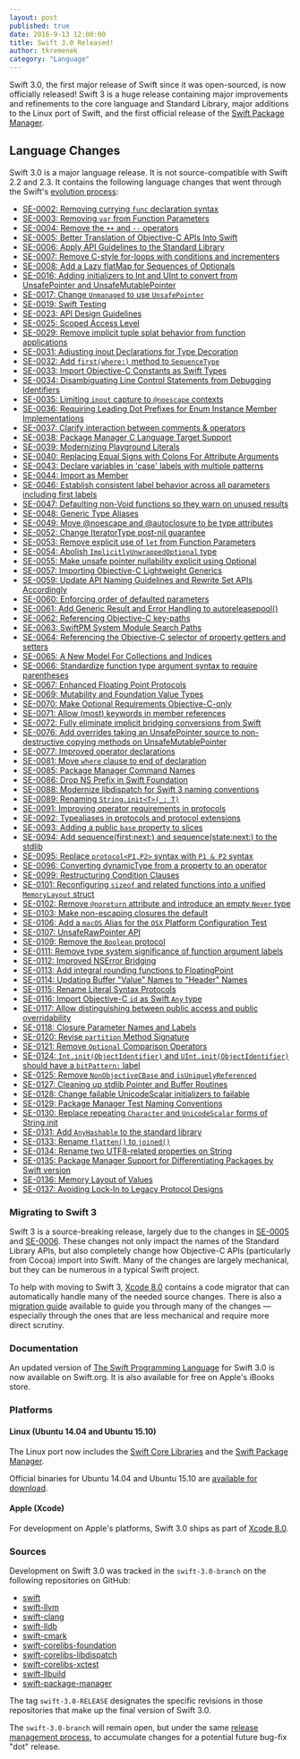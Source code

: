 ```yaml
---
layout: post
published: true
date: 2016-9-13 12:00:00
title: Swift 3.0 Released!
author: tkremenek
category: "Language"
---
```


Swift 3.0, the first major release of Swift since it was open-sourced, is now officially released!  Swift 3 is a huge release containing major improvements and  refinements to the core language and Standard Library, major additions to the Linux port of Swift, and the first official release of the [Swift Package Manager].

## Language Changes

Swift 3.0 is a major language release.  It is not source-compatible with Swift 2.2 and 2.3.  It contains the following language changes that went through the Swift's [evolution process](/contributing/#participating-in-the-swift-evolution-process):

* [SE-0002: Removing currying `func` declaration syntax](https://github.com/swiftlang/swift-evolution/blob/master/proposals/0002-remove-currying.md)
* [SE-0003: Removing `var` from Function Parameters](https://github.com/swiftlang/swift-evolution/blob/master/proposals/0003-remove-var-parameters.md)
* [SE-0004: Remove the `++` and `--` operators](https://github.com/swiftlang/swift-evolution/blob/master/proposals/0004-remove-pre-post-inc-decrement.md)
* [SE-0005: Better Translation of Objective-C APIs Into Swift](https://github.com/swiftlang/swift-evolution/blob/master/proposals/0005-objective-c-name-translation.md)
* [SE-0006: Apply API Guidelines to the Standard Library](https://github.com/swiftlang/swift-evolution/blob/master/proposals/0006-apply-api-guidelines-to-the-standard-library.md)
* [SE-0007: Remove C-style for-loops with conditions and incrementers](https://github.com/swiftlang/swift-evolution/blob/master/proposals/0007-remove-c-style-for-loops.md)
* [SE-0008: Add a Lazy flatMap for Sequences of Optionals](https://github.com/swiftlang/swift-evolution/blob/master/proposals/0008-lazy-flatmap-for-optionals.md)
* [SE-0016: Adding initializers to Int and UInt to convert from UnsafePointer and UnsafeMutablePointer](https://github.com/swiftlang/swift-evolution/blob/master/proposals/0016-initializers-for-converting-unsafe-pointers-to-ints.md)
* [SE-0017: Change `Unmanaged` to use `UnsafePointer`](https://github.com/swiftlang/swift-evolution/blob/master/proposals/0017-convert-unmanaged-to-use-unsafepointer.md)
* [SE-0019: Swift Testing](https://github.com/swiftlang/swift-evolution/blob/master/proposals/0019-package-manager-testing.md)
* [SE-0023: API Design Guidelines](https://github.com/swiftlang/swift-evolution/blob/master/proposals/0023-api-guidelines.md)
* [SE-0025: Scoped Access Level](https://github.com/swiftlang/swift-evolution/blob/master/proposals/0025-scoped-access-level.md)
* [SE-0029: Remove implicit tuple splat behavior from function applications](https://github.com/swiftlang/swift-evolution/blob/master/proposals/0029-remove-implicit-tuple-splat.md)
* [SE-0031: Adjusting inout Declarations for Type Decoration](https://github.com/swiftlang/swift-evolution/blob/master/proposals/0031-adjusting-inout-declarations.md)
* [SE-0032: Add `first(where:)` method to `SequenceType`](https://github.com/swiftlang/swift-evolution/blob/master/proposals/0032-sequencetype-find.md)
* [SE-0033: Import Objective-C Constants as Swift Types](https://github.com/swiftlang/swift-evolution/blob/master/proposals/0033-import-objc-constants.md)
* [SE-0034: Disambiguating Line Control Statements from Debugging Identifiers](https://github.com/swiftlang/swift-evolution/blob/master/proposals/0034-disambiguating-line.md)
* [SE-0035: Limiting `inout` capture to `@noescape` contexts](https://github.com/swiftlang/swift-evolution/blob/master/proposals/0035-limit-inout-capture.md)
* [SE-0036: Requiring Leading Dot Prefixes for Enum Instance Member Implementations](https://github.com/swiftlang/swift-evolution/blob/master/proposals/0036-enum-dot.md)
* [SE-0037: Clarify interaction between comments & operators](https://github.com/swiftlang/swift-evolution/blob/master/proposals/0037-clarify-comments-and-operators.md)
* [SE-0038: Package Manager C Language Target Support](https://github.com/swiftlang/swift-evolution/blob/master/proposals/0038-swiftpm-c-language-targets.md)
* [SE-0039: Modernizing Playground Literals](https://github.com/swiftlang/swift-evolution/blob/master/proposals/0039-playgroundliterals.md)
* [SE-0040: Replacing Equal Signs with Colons For Attribute Arguments](https://github.com/swiftlang/swift-evolution/blob/master/proposals/0040-attributecolons.md)
* [SE-0043: Declare variables in 'case' labels with multiple patterns](https://github.com/swiftlang/swift-evolution/blob/master/proposals/0043-declare-variables-in-case-labels-with-multiple-patterns.md)
* [SE-0044: Import as Member](https://github.com/swiftlang/swift-evolution/blob/master/proposals/0044-import-as-member.md)
* [SE-0046: Establish consistent label behavior across all parameters including first labels](https://github.com/swiftlang/swift-evolution/blob/master/proposals/0046-first-label.md)
* [SE-0047: Defaulting non-Void functions so they warn on unused results](https://github.com/swiftlang/swift-evolution/blob/master/proposals/0047-nonvoid-warn.md)
* [SE-0048: Generic Type Aliases](https://github.com/swiftlang/swift-evolution/blob/master/proposals/0048-generic-typealias.md)
* [SE-0049: Move @noescape and @autoclosure to be type attributes](https://github.com/swiftlang/swift-evolution/blob/master/proposals/0049-noescape-autoclosure-type-attrs.md)
* [SE-0052: Change IteratorType post-nil guarantee](https://github.com/swiftlang/swift-evolution/blob/master/proposals/0052-iterator-post-nil-guarantee.md)
* [SE-0053: Remove explicit use of `let` from Function Parameters](https://github.com/swiftlang/swift-evolution/blob/master/proposals/0053-remove-let-from-function-parameters.md)
* [SE-0054: Abolish `ImplicitlyUnwrappedOptional` type](https://github.com/swiftlang/swift-evolution/blob/master/proposals/0054-abolish-iuo.md)
* [SE-0055: Make unsafe pointer nullability explicit using Optional](https://github.com/swiftlang/swift-evolution/blob/master/proposals/0055-optional-unsafe-pointers.md)
* [SE-0057: Importing Objective-C Lightweight Generics](https://github.com/swiftlang/swift-evolution/blob/master/proposals/0057-importing-objc-generics.md)
* [SE-0059: Update API Naming Guidelines and Rewrite Set APIs Accordingly](https://github.com/swiftlang/swift-evolution/blob/master/proposals/0059-updated-set-apis.md)
* [SE-0060: Enforcing order of defaulted parameters](https://github.com/swiftlang/swift-evolution/blob/master/proposals/0060-defaulted-parameter-order.md)
* [SE-0061: Add Generic Result and Error Handling to autoreleasepool()](https://github.com/swiftlang/swift-evolution/blob/master/proposals/0061-autoreleasepool-signature.md)
* [SE-0062: Referencing Objective-C key-paths](https://github.com/swiftlang/swift-evolution/blob/master/proposals/0062-objc-keypaths.md)
* [SE-0063: SwiftPM System Module Search Paths](https://github.com/swiftlang/swift-evolution/blob/master/proposals/0063-swiftpm-system-module-search-paths.md)
* [SE-0064: Referencing the Objective-C selector of property getters and setters](https://github.com/swiftlang/swift-evolution/blob/master/proposals/0064-property-selectors.md)
* [SE-0065: A New Model For Collections and Indices](https://github.com/swiftlang/swift-evolution/blob/master/proposals/0065-collections-move-indices.md)
* [SE-0066: Standardize function type argument syntax to require parentheses](https://github.com/swiftlang/swift-evolution/blob/master/proposals/0066-standardize-function-type-syntax.md)
* [SE-0067: Enhanced Floating Point Protocols](https://github.com/swiftlang/swift-evolution/blob/master/proposals/0067-floating-point-protocols.md)
* [SE-0069: Mutability and Foundation Value Types](https://github.com/swiftlang/swift-evolution/blob/master/proposals/0069-swift-mutability-for-foundation.md)
* [SE-0070: Make Optional Requirements Objective-C-only](https://github.com/swiftlang/swift-evolution/blob/master/proposals/0070-optional-requirements.md)
* [SE-0071: Allow (most) keywords in member references](https://github.com/swiftlang/swift-evolution/blob/master/proposals/0071-member-keywords.md)
* [SE-0072: Fully eliminate implicit bridging conversions from Swift](https://github.com/swiftlang/swift-evolution/blob/master/proposals/0072-eliminate-implicit-bridging-conversions.md)
* [SE-0076: Add overrides taking an UnsafePointer source to non-destructive copying methods on UnsafeMutablePointer](https://github.com/swiftlang/swift-evolution/blob/master/proposals/0076-copying-to-unsafe-mutable-pointer-with-unsafe-pointer-source.md)
* [SE-0077: Improved operator declarations](https://github.com/swiftlang/swift-evolution/blob/master/proposals/0077-operator-precedence.md)
* [SE-0081: Move `where` clause to end of declaration](https://github.com/swiftlang/swift-evolution/blob/master/proposals/0081-move-where-expression.md)
* [SE-0085: Package Manager Command Names](https://github.com/swiftlang/swift-evolution/blob/master/proposals/0085-package-manager-command-name.md)
* [SE-0086: Drop NS Prefix in Swift Foundation](https://github.com/swiftlang/swift-evolution/blob/master/proposals/0086-drop-foundation-ns.md)
* [SE-0088: Modernize libdispatch for Swift 3 naming conventions](https://github.com/swiftlang/swift-evolution/blob/master/proposals/0088-libdispatch-for-swift3.md)
* [SE-0089: Renaming `String.init<T>(_: T)`](https://github.com/swiftlang/swift-evolution/blob/master/proposals/0089-rename-string-reflection-init.md)
* [SE-0091: Improving operator requirements in protocols](https://github.com/swiftlang/swift-evolution/blob/master/proposals/0091-improving-operators-in-protocols.md)
* [SE-0092: Typealiases in protocols and protocol extensions](https://github.com/swiftlang/swift-evolution/blob/master/proposals/0092-typealiases-in-protocols.md)
* [SE-0093: Adding a public `base` property to slices](https://github.com/swiftlang/swift-evolution/blob/master/proposals/0093-slice-base.md)
* [SE-0094: Add sequence(first:next:) and sequence(state:next:) to the stdlib](https://github.com/swiftlang/swift-evolution/blob/master/proposals/0094-sequence-function.md)
* [SE-0095: Replace `protocol<P1,P2>` syntax with `P1 & P2` syntax](https://github.com/swiftlang/swift-evolution/blob/master/proposals/0095-any-as-existential.md)
* [SE-0096: Converting dynamicType from a property to an operator](https://github.com/swiftlang/swift-evolution/blob/master/proposals/0096-dynamictype.md)
* [SE-0099: Restructuring Condition Clauses](https://github.com/swiftlang/swift-evolution/blob/master/proposals/0099-conditionclauses.md)
* [SE-0101: Reconfiguring `sizeof` and related functions into a unified `MemoryLayout` struct](https://github.com/swiftlang/swift-evolution/blob/master/proposals/0101-standardizing-sizeof-naming.md)
* [SE-0102: Remove `@noreturn` attribute and introduce an empty `Never` type](https://github.com/swiftlang/swift-evolution/blob/master/proposals/0102-noreturn-bottom-type.md)
* [SE-0103: Make non-escaping closures the default](https://github.com/swiftlang/swift-evolution/blob/master/proposals/0103-make-noescape-default.md)
* [SE-0106: Add a `macOS` Alias for the `OSX` Platform Configuration Test](https://github.com/swiftlang/swift-evolution/blob/master/proposals/0106-rename-osx-to-macos.md)
* [SE-0107: UnsafeRawPointer API](https://github.com/swiftlang/swift-evolution/blob/master/proposals/0107-unsaferawpointer.md)
* [SE-0109: Remove the `Boolean` protocol](https://github.com/swiftlang/swift-evolution/blob/master/proposals/0109-remove-boolean.md)
* [SE-0111: Remove type system significance of function argument labels](https://github.com/swiftlang/swift-evolution/blob/master/proposals/0111-remove-arg-label-type-significance.md)
* [SE-0112: Improved NSError Bridging](https://github.com/swiftlang/swift-evolution/blob/master/proposals/0112-nserror-bridging.md)
* [SE-0113: Add integral rounding functions to FloatingPoint](https://github.com/swiftlang/swift-evolution/blob/master/proposals/0113-rounding-functions-on-floatingpoint.md)
* [SE-0114: Updating Buffer &quot;Value&quot; Names to &quot;Header&quot; Names](https://github.com/swiftlang/swift-evolution/blob/master/proposals/0114-buffer-naming.md)
* [SE-0115: Rename Literal Syntax Protocols](https://github.com/swiftlang/swift-evolution/blob/master/proposals/0115-literal-syntax-protocols.md)
* [SE-0116: Import Objective-C `id` as Swift `Any` type](https://github.com/swiftlang/swift-evolution/blob/master/proposals/0116-id-as-any.md)
* [SE-0117: Allow distinguishing between public access and public overridability](https://github.com/swiftlang/swift-evolution/blob/master/proposals/0117-non-public-subclassable-by-default.md)
* [SE-0118: Closure Parameter Names and Labels](https://github.com/swiftlang/swift-evolution/blob/master/proposals/0118-closure-parameter-names-and-labels.md)
* [SE-0120: Revise `partition` Method Signature](https://github.com/swiftlang/swift-evolution/blob/master/proposals/0120-revise-partition-method.md)
* [SE-0121: Remove `Optional` Comparison Operators](https://github.com/swiftlang/swift-evolution/blob/master/proposals/0121-remove-optional-comparison-operators.md)
* [SE-0124: `Int.init(ObjectIdentifier)` and `UInt.init(ObjectIdentifier)` should have a `bitPattern:` label](https://github.com/swiftlang/swift-evolution/blob/master/proposals/0124-bitpattern-label-for-int-initializer-objectidentfier.md)
* [SE-0125: Remove `NonObjectiveCBase` and `isUniquelyReferenced`](https://github.com/swiftlang/swift-evolution/blob/master/proposals/0125-remove-nonobjectivecbase.md)
* [SE-0127: Cleaning up stdlib Pointer and Buffer Routines](https://github.com/swiftlang/swift-evolution/blob/master/proposals/0127-cleaning-up-stdlib-ptr-buffer.md)
* [SE-0128: Change failable UnicodeScalar initializers to failable](https://github.com/swiftlang/swift-evolution/blob/master/proposals/0128-unicodescalar-failable-initializer.md)
* [SE-0129: Package Manager Test Naming Conventions](https://github.com/swiftlang/swift-evolution/blob/master/proposals/0129-package-manager-test-naming-conventions.md)
* [SE-0130: Replace repeating `Character` and `UnicodeScalar` forms of String.init](https://github.com/swiftlang/swift-evolution/blob/master/proposals/0130-string-initializers-cleanup.md)
* [SE-0131: Add `AnyHashable` to the standard library](https://github.com/swiftlang/swift-evolution/blob/master/proposals/0131-anyhashable.md)
* [SE-0133: Rename `flatten()` to `joined()`](https://github.com/swiftlang/swift-evolution/blob/master/proposals/0133-rename-flatten-to-joined.md)
* [SE-0134: Rename two UTF8-related properties on String](https://github.com/swiftlang/swift-evolution/blob/master/proposals/0134-rename-string-properties.md)
* [SE-0135: Package Manager Support for Differentiating Packages by Swift version](https://github.com/swiftlang/swift-evolution/blob/master/proposals/0135-package-manager-support-for-differentiating-packages-by-swift-version.md)
* [SE-0136: Memory Layout of Values](https://github.com/swiftlang/swift-evolution/blob/master/proposals/0136-memory-layout-of-values.md)
* [SE-0137: Avoiding Lock-In to Legacy Protocol Designs](https://github.com/swiftlang/swift-evolution/blob/master/proposals/0137-avoiding-lock-in.md)

### Migrating to Swift 3

Swift 3 is a source-breaking release, largely due to the changes in [SE-0005](https://github.com/swiftlang/swift-evolution/blob/master/proposals/0005-objective-c-name-translation.md) and [SE-0006](https://github.com/swiftlang/swift-evolution/blob/master/proposals/0006-apply-api-guidelines-to-the-standard-library.md).  These changes not only impact the names of the Standard Library APIs, but also completely change how Objective-C APIs (particularly from Cocoa) import into Swift.  Many of the changes are largely mechanical, but they can be numerous in a typical Swift project.

To help with moving to Swift 3, [Xcode 8.0] contains a code migrator that can automatically handle many of the needed source changes.  There is also a
[migration guide](/migration-guide/) available to guide you through many of the changes — especially through the ones that are less mechanical and require more direct scrutiny.

### Documentation

An updated version of [The Swift Programming Language](/documentation/tspl) for Swift 3.0 is now available on Swift.org.  It is also available for free on Apple's iBooks store.

### Platforms

#### Linux (Ubuntu 14.04 and Ubuntu 15.10)

The Linux port now includes the [Swift Core Libraries](/documentation/core-libraries/) and the [Swift Package Manager].

Official binaries for Ubuntu 14.04 and Ubuntu 15.10 are [available for download](/download/).

#### Apple (Xcode)

For development on Apple's platforms, Swift 3.0 ships as part of [Xcode 8.0].

### Sources

Development on Swift 3.0 was tracked in the `swift-3.0-branch` on the following repositories on GitHub:

* [swift]
* [swift-llvm]
* [swift-clang]
* [swift-lldb]
* [swift-cmark]
* [swift-corelibs-foundation]
* [swift-corelibs-libdispatch]
* [swift-corelibs-xctest]
* [swift-llbuild]
* [swift-package-manager]

The tag `swift-3.0-RELEASE` designates the specific revisions in those repositories that make up the final version of Swift 3.0.

The `swift-3.0-branch` will remain open, but under the same [release management process](/blog/swift-3-0-release-process/), to accumulate changes for a potential future bug-fix "dot" release.

[swift]: https://github.com/apple/swift
[swift-llvm]: https://github.com/apple/swift-llvm
[swift-clang]: https://github.com/apple/swift-clang
[swift-lldb]: https://github.com/apple/swift-lldb
[swift-cmark]: https://github.com/swiftlang/swift-cmark
[swift-corelibs-foundation]: https://github.com/swiftlang/swift-corelibs-foundation
[swift-corelibs-libdispatch]: https://github.com/apple/swift-corelibs-libdispatch
[swift-corelibs-xctest]: https://github.com/swiftlang/swift-corelibs-xctest
[swift-llbuild]: https://github.com/swiftlang/swift-llbuild
[swift-package-manager]: https://github.com/swiftlang/swift-package-manager
[Swift Package Manager]: /documentation/package-manager
[Xcode 8.0]: https://itunes.apple.com/app/xcode/id497799835
